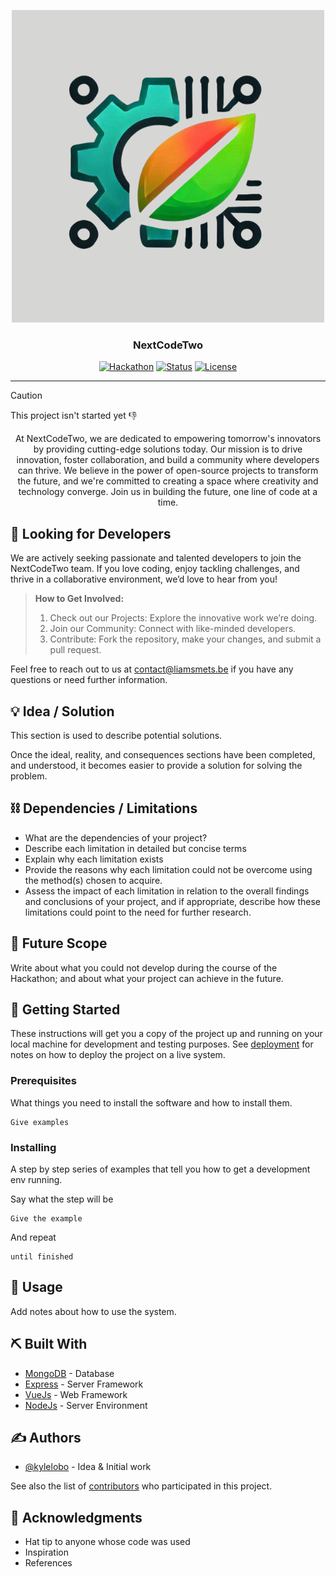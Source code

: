 <p align="center">
  <a href="" rel="noopener">
 <img src="/images/Main Logo.png" alt="Project logo"></a>
</p>
<h3 align="center">NextCodeTwo</h3>

<div align="center">

  [![Hackathon](https://img.shields.io/badge/NextCodeTwo-orange.svg)](http://hackathon.url.com) 
  [![Status](https://img.shields.io/badge/status-inactive-red.svg)]() 
  [![License](https://img.shields.io/badge/license-MIT-blue.svg)](LICENSE.md)

</div>

---

> [!CAUTION]
> This project isn't started yet :-1:

<p align="center"> At NextCodeTwo, we are dedicated to empowering tomorrow's innovators by providing cutting-edge solutions today. Our mission is to drive innovation, foster collaboration, and build a community where developers can thrive. We believe in the power of open-source projects to transform the future, and we're committed to creating a space where creativity and technology converge. Join us in building the future, one line of code at a time.
    <br> 
</p>

 ## 🧐 Looking for Developers
We are actively seeking passionate and talented developers to join the NextCodeTwo team. If you love coding, enjoy tackling challenges, and thrive in a collaborative environment, we’d love to hear from you!

> **How to Get Involved:**
> 1. Check out our Projects: Explore the innovative work we’re doing.
> 2. Join our Community: Connect with like-minded developers.
> 3. Contribute: Fork the repository, make your changes, and submit a pull request.

Feel free to reach out to us at contact@liamsmets.be if you have any questions or need further information.


## 💡 Idea / Solution <a name = "idea"></a>
This section is used to describe potential solutions. 

Once the ideal, reality, and consequences sections have been 
completed, and understood, it becomes easier to provide a solution for solving the problem.

## ⛓️ Dependencies / Limitations <a name = "limitations"></a>
- What are the dependencies of your project?
- Describe each limitation in detailed but concise terms
- Explain why each limitation exists
- Provide the reasons why each limitation could not be overcome using the method(s) chosen to acquire.
- Assess the impact of each limitation in relation to the overall findings and conclusions of your project, and if 
appropriate, describe how these limitations could point to the need for further research.

## 🚀 Future Scope <a name = "future_scope"></a>
Write about what you could not develop during the course of the Hackathon; and about what your project can achieve 
in the future.

## 🏁 Getting Started <a name = "getting_started"></a>
These instructions will get you a copy of the project up and running on your local machine for development 
and testing purposes. See [deployment](#deployment) for notes on how to deploy the project on a live system.

### Prerequisites

What things you need to install the software and how to install them.

```
Give examples
```

### Installing

A step by step series of examples that tell you how to get a development env running.

Say what the step will be

```
Give the example
```

And repeat

```
until finished
```

## 🎈 Usage <a name="usage"></a>
Add notes about how to use the system.

## ⛏️ Built With <a name = "tech_stack"></a>
- [MongoDB](https://www.mongodb.com/) - Database
- [Express](https://expressjs.com/) - Server Framework
- [VueJs](https://vuejs.org/) - Web Framework
- [NodeJs](https://nodejs.org/en/) - Server Environment

## ✍️ Authors <a name = "authors"></a>
- [@kylelobo](https://github.com/kylelobo) - Idea & Initial work

See also the list of [contributors](https://github.com/kylelobo/The-Documentation-Compendium/contributors) 
who participated in this project.

## 🎉 Acknowledgments <a name = "acknowledgments"></a>
- Hat tip to anyone whose code was used
- Inspiration
- References

